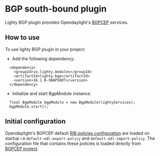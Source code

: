 # BGP south-bound plugin
Lighty BGP plugin provides Opendaylight's [BGPCEP](https://docs.opendaylight.org/projects/bgpcep/en/latest/bgp/index.html)
services.

## How to use

To use lighty BGP plugin in your project:

* Add the following dependency:
```
  <dependency>
    <groupId>io.lighty.modules</groupId>
    <artifactId>lighty-bgp</artifactId>
    <version>16.1.0-SNAPSHOT</version>
  </dependency>
```
* Initialize and start BgpModule instance:
```
  final BgpModule bgpModule = new BgpModule(lightyServices);
  bgpModule.start();
```

## Initial configuration
Opendaylight's BGPCEP default [RIB policies configuration](https://docs.opendaylight.org/projects/bgpcep/en/latest/bgp/bgp-user-guide-rib-config-policies.html)
are loaded on startup i.e `default-odl-export-policy` and `default-odl-import-policy`. The configuration file
that contains these policies is loaded directly from [BGPCEP project](https://github.com/opendaylight/bgpcep/blob/master/bgp/config-example/src/main/resources/initial/routing-policy-config.xml).
